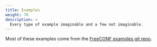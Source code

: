 ```yaml
---
title: Examples
weight: 70
description: >
  Every type of example imaginable and a few not imaginable.
---
```


Most of these examples come from the [FreeCONF examples git repo](https://github.com/freeconf/examples).
